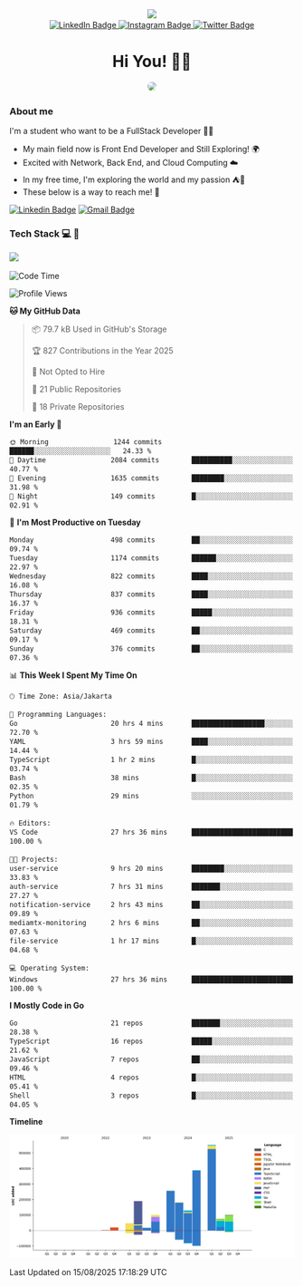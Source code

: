<div>
  <div id="header" align="center">
      <img src="https://media.giphy.com/media/nFLW7PNGgN3lI68rdv/giphy.gif" width="100"/>
      <div id="badges" style="margin-bottom:20px">
        <a href="https://www.linkedin.com/in/daffaputranarendra/">
          <img src="https://img.shields.io/badge/LinkedIn-blue?style=for-the-badge&logo=linkedin&logoColor=white" alt="LinkedIn Badge"/>
        </a>
        <a href="https://www.instagram.com/daffadon_/">
          <img src="https://img.shields.io/badge/Instagram-E4405F?style=for-the-badge&logo=instagram&logoColor=white" alt="Instagram Badge"/>
        </a>
        <a href="https://twitter.com/daffadon_">
          <img src="https://img.shields.io/badge/Twitter-blue?style=for-the-badge&logo=twitter&logoColor=white" alt="Twitter Badge"/>
        </a>
      </div>
    <h1>Hi You! 🙌🙌</h1>
    <img src="https://media.giphy.com/media/rJsMvyk7AHHiW9qKLM/giphy.gif" height=200 style="border-radius:10px" />
  </div>
</div>

### About me

I'm a student who want to be a FullStack Developer 🧑‍💻

- My main field now is Front End Developer and Still Exploring! 🌍
- Excited with Network, Back End, and Cloud Computing ☁️
- In my free time, I'm exploring the world and my passion ⛺🍵
- These below is a way to reach me! 🏃

[![Linkedin Badge](https://skillicons.dev/icons?i=linkedin)](https://www.linkedin.com/in/daffaputranarendra/)
[![Gmail Badge](https://skillicons.dev/icons?i=gmail)](https://mail.google.com/mail/?view=cm&fs=1&to=daffaputranarendra9@gmail.com)

### Tech Stack 💻 📘

<img src="https://skillicons.dev/icons?i=java,html,css,javascript,typescript,golang,react,next,express,vite,tailwind,mui,prisma,mongodb,mysql,firebase,jest,git,jenkins,docker,kubernetes,github,postman,prometheus,grafana,gcp,vscode,arch,&perline=9"/>

<!--START_SECTION:waka-->
![Code Time](http://img.shields.io/badge/Code%20Time-264%20hrs%2025%20mins-blue)

![Profile Views](http://img.shields.io/badge/Profile%20Views-0-blue)

**🐱 My GitHub Data** 

> 📦 79.7 kB Used in GitHub's Storage 
 > 
> 🏆 827 Contributions in the Year 2025
 > 
> 🚫 Not Opted to Hire
 > 
> 📜 21 Public Repositories 
 > 
> 🔑 18 Private Repositories 
 > 
**I'm an Early 🐤** 

```text
🌞 Morning                1244 commits        ██████░░░░░░░░░░░░░░░░░░░   24.33 % 
🌆 Daytime                2084 commits        ██████████░░░░░░░░░░░░░░░   40.77 % 
🌃 Evening                1635 commits        ████████░░░░░░░░░░░░░░░░░   31.98 % 
🌙 Night                  149 commits         █░░░░░░░░░░░░░░░░░░░░░░░░   02.91 % 
```
📅 **I'm Most Productive on Tuesday** 

```text
Monday                   498 commits         ██░░░░░░░░░░░░░░░░░░░░░░░   09.74 % 
Tuesday                  1174 commits        ██████░░░░░░░░░░░░░░░░░░░   22.97 % 
Wednesday                822 commits         ████░░░░░░░░░░░░░░░░░░░░░   16.08 % 
Thursday                 837 commits         ████░░░░░░░░░░░░░░░░░░░░░   16.37 % 
Friday                   936 commits         █████░░░░░░░░░░░░░░░░░░░░   18.31 % 
Saturday                 469 commits         ██░░░░░░░░░░░░░░░░░░░░░░░   09.17 % 
Sunday                   376 commits         ██░░░░░░░░░░░░░░░░░░░░░░░   07.36 % 
```


📊 **This Week I Spent My Time On** 

```text
🕑︎ Time Zone: Asia/Jakarta

💬 Programming Languages: 
Go                       20 hrs 4 mins       ██████████████████░░░░░░░   72.70 % 
YAML                     3 hrs 59 mins       ████░░░░░░░░░░░░░░░░░░░░░   14.44 % 
TypeScript               1 hr 2 mins         █░░░░░░░░░░░░░░░░░░░░░░░░   03.74 % 
Bash                     38 mins             █░░░░░░░░░░░░░░░░░░░░░░░░   02.35 % 
Python                   29 mins             ░░░░░░░░░░░░░░░░░░░░░░░░░   01.79 % 

🔥 Editors: 
VS Code                  27 hrs 36 mins      █████████████████████████   100.00 % 

🐱‍💻 Projects: 
user-service             9 hrs 20 mins       ████████░░░░░░░░░░░░░░░░░   33.83 % 
auth-service             7 hrs 31 mins       ███████░░░░░░░░░░░░░░░░░░   27.27 % 
notification-service     2 hrs 43 mins       ██░░░░░░░░░░░░░░░░░░░░░░░   09.89 % 
mediamtx-monitoring      2 hrs 6 mins        ██░░░░░░░░░░░░░░░░░░░░░░░   07.63 % 
file-service             1 hr 17 mins        █░░░░░░░░░░░░░░░░░░░░░░░░   04.68 % 

💻 Operating System: 
Windows                  27 hrs 36 mins      █████████████████████████   100.00 % 
```

**I Mostly Code in Go** 

```text
Go                       21 repos            ███████░░░░░░░░░░░░░░░░░░   28.38 % 
TypeScript               16 repos            █████░░░░░░░░░░░░░░░░░░░░   21.62 % 
JavaScript               7 repos             ██░░░░░░░░░░░░░░░░░░░░░░░   09.46 % 
HTML                     4 repos             █░░░░░░░░░░░░░░░░░░░░░░░░   05.41 % 
Shell                    3 repos             █░░░░░░░░░░░░░░░░░░░░░░░░   04.05 % 
```



**Timeline**

![Lines of Code chart](https://raw.githubusercontent.com/Daffadon/Daffadon/main/assets/bar_graph.png)


 Last Updated on 15/08/2025 17:18:29 UTC
<!--END_SECTION:waka-->
